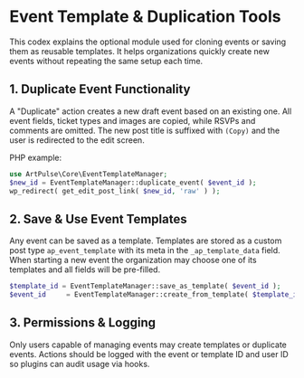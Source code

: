 # Event Template & Duplication Tools

This codex explains the optional module used for cloning events or saving them as reusable templates.
It helps organizations quickly create new events without repeating the same setup each time.

## 1. Duplicate Event Functionality

A "Duplicate" action creates a new draft event based on an existing one. All event
fields, ticket types and images are copied, while RSVPs and comments are omitted.
The new post title is suffixed with `(Copy)` and the user is redirected to the
edit screen.

PHP example:

```php
use ArtPulse\Core\EventTemplateManager;
$new_id = EventTemplateManager::duplicate_event( $event_id );
wp_redirect( get_edit_post_link( $new_id, 'raw' ) );
```

## 2. Save & Use Event Templates

Any event can be saved as a template. Templates are stored as a custom post type
`ap_event_template` with its meta in the `_ap_template_data` field. When starting
a new event the organization may choose one of its templates and all fields will
be pre-filled.

```php
$template_id = EventTemplateManager::save_as_template( $event_id );
$event_id     = EventTemplateManager::create_from_template( $template_id );
```

## 3. Permissions & Logging

Only users capable of managing events may create templates or duplicate events.
Actions should be logged with the event or template ID and user ID so plugins can
audit usage via hooks.


